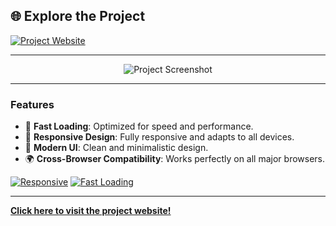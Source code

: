 ## 🌐 Explore the Project

[![Project Website](https://img.shields.io/badge/Visit-Project-blue?style=for-the-badge&logo=internet-explorer)](https://Move.netlify.app)

---

<p align="center">
  <img src="https://via.placeholder.com/400x200.png" alt="Project Screenshot" />
</p>

---

### Features

- 🚀 **Fast Loading**: Optimized for speed and performance.
- 📱 **Responsive Design**: Fully responsive and adapts to all devices.
- 🎨 **Modern UI**: Clean and minimalistic design.
- 🌍 **Cross-Browser Compatibility**: Works perfectly on all major browsers.

[![Responsive](https://img.shields.io/badge/Responsive-Yes-brightgreen?style=flat-square)](https://Move.netlify.app)
[![Fast Loading](https://img.shields.io/badge/Loading%20Speed-Fast-blue?style=flat-square)](https://Move.netlify.app)

---

**[Click here to visit the project website!](m-o-v-e.netlify.app)**
